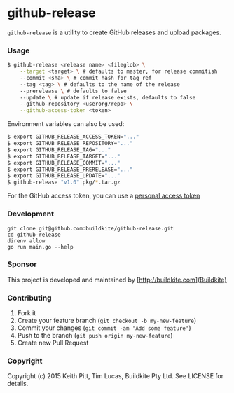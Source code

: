 # github-release

`github-release` is a utility to create GitHub releases and upload packages.

### Usage

```bash
$ github-release <release name> <fileglob> \
    --target <target> \ # defaults to master, for release commitish
    --commit <sha> \ # commit hash for tag ref
    --tag <tag> \ # defaults to the name of the release
    --prerelease \ # defaults to false
    --update \ # update if release exists, defaults to false
    --github-repository <userorg/repo> \
    --github-access-token <token>
```

Environment variables can also be used:

```bash
$ export GITHUB_RELEASE_ACCESS_TOKEN="..."
$ export GITHUB_RELEASE_REPOSITORY="..."
$ export GITHUB_RELEASE_TAG="..."
$ export GITHUB_RELEASE_TARGET="..."
$ export GITHUB_RELEASE_COMMIT="..."
$ export GITHUB_RELEASE_PRERELEASE="..."
$ export GITHUB_RELEASE_UPDATE="..."
$ github-release "v1.0" pkg/*.tar.gz
```

For the GitHub access token, you can use a [personal access token](https://github.com/settings/applications#personal-access-tokens)

### Development

```
git clone git@github.com:buildkite/github-release.git
cd github-release
direnv allow
go run main.go --help
```

### Sponsor

This project is developed and maintained by [http://buildkite.com](Buildkite)

### Contributing

1. Fork it
2. Create your feature branch (`git checkout -b my-new-feature`)
3. Commit your changes (`git commit -am 'Add some feature'`)
4. Push to the branch (`git push origin my-new-feature`)
5. Create new Pull Request

### Copyright

Copyright (c) 2015 Keith Pitt, Tim Lucas, Buildkite Pty Ltd. See LICENSE for details.
